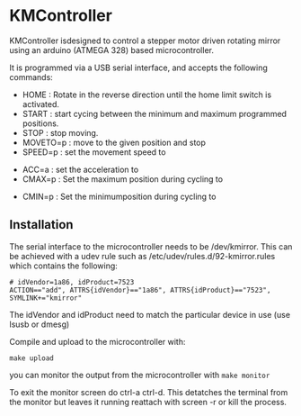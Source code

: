 KMController
============

KMController isdesigned to control a stepper motor driven rotating mirror
using an arduino (ATMEGA 328) based microcontroller.

It is programmed via a USB serial interface, and accepts the following
commands:

 * HOME : Rotate in the reverse direction until the home limit switch is activated.
 * START : start cycing between the minimum and maximum programmed positions.
 * STOP  : stop moving.
 * MOVETO=p : move to the given position and stop
 * SPEED=p : set the movement speed to <p>
 * ACC=a : set the acceleration to <a>
 * CMAX=p : Set the maximum position during cycling to <p>
 * CMIN=p : Set the minimumposition during cycling to <p>


Installation
------------
The serial interface to the microcontroller needs to be /dev/kmirror.
This can be achieved with a udev rule such as /etc/udev/rules.d/92-kmirror.rules which contains the following:

```# Force K-mirror arduino nano board to by symlinked to /dev/kmirror
# idVendor=1a86, idProduct=7523
ACTION=="add", ATTRS{idVendor}=="1a86", ATTRS{idProduct}=="7523", SYMLINK+="kmirror"
```
The idVendor and idProduct need to match the particular device in use (use lsusb or dmesg)

Compile and upload to the microcontroller with:
```make
make upload
```

you can monitor the output from the microcontroller with
```make monitor```

To exit the monitor screen do ctrl-a ctrl-d.   This detatches the terminal from the monitor but leaves it running reattach with screen -r or kill the process.
